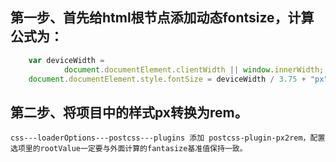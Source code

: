 ## 第一步、首先给html根节点添加动态fontsize，计算公式为：

``` javascript
    var deviceWidth =
            document.documentElement.clientWidth || window.innerWidth;
    document.documentElement.style.fontSize = deviceWidth / 3.75 + "px";
```

## 第二步、将项目中的样式px转换为rem。
    css---loaderOptions---postcss---plugins 添加 postcss-plugin-px2rem，配置选项里的rootValue一定要与外面计算的fantasize基准值保持一致。